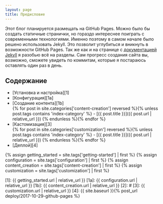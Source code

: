 ```yaml
---
layout: page
title: Предисловие
---
```

Этот блог планируется размещать на GitHub Pages. Можно было бы создать статичные странички, но гораздо интереснее поиграть с современными технологиями. Именно поэтому в самом начале было решено использовать Jekyll. Это позволит углубиться и вникнуть в возможности GitHub Pages. Так же как и на странице с [документацией Jekyll][jekyll] я разобью всё на разделы. Сам прогресс создания сайта вы, возможно, сможете увидеть по коммитам, которые я постараюсь оставлять один раз в день.

## Содержание
- [Установка и настройка][1]
- [Конфигурация][1a]
- [Создание контента][1b]  
{% for post in site.categories['content-creation'] reversed %}{% unless post.tags contains 'index-category' %}  - [{{ post.title }}]({{ post.url | relative_url }})
{% endunless %}{% endfor %}
- [Кастомизация][3]  
{% for post in site.categories['customization'] reversed %}{% unless post.tags contains 'index-category' %}  - [{{ post.title }}]({{ post.url | relative_url }})
{% endunless %}{% endfor %}
- [Деплой][4]

{% assign getting_started =  site.tags['getting-started'] | first %}
{% assign configuration =  site.tags['configuration'] | first %}
{% assign content_creation =  site.tags['content-creation'] | first %}
{% assign customization =  site.tags['customization'] | first %}

[jekyll]: https://jekyllrb.com/docs

[0]: #
[1]: {{ getting_started.url | relative_url }}
[1a]: {{ configuration.url | relative_url }}
[1b]: {{ content_creation.url | relative_url }}
[2]: #
[3]: {{ customization.url | relative_url }}
[4]: {{ site.baseurl }}{% post_url deploy/2017-10-29-github-pages %}
